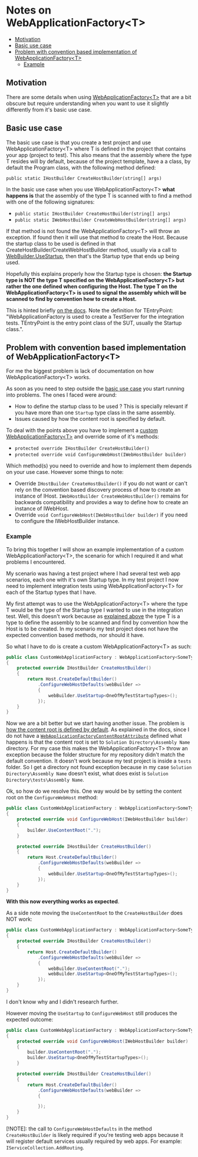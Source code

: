 ﻿# Notes on WebApplicationFactory\<T>

- [Motivation](#motivation)
- [Basic use case](#basic-use-case)
- [Problem with convention based implementation of WebApplicationFactory\<T\>](#problem-with-convention-based-implementation-of-webapplicationfactoryt)
  - [Example](#example)

## Motivation

There are some details when using [WebApplicationFactory\<T>](https://docs.microsoft.com/en-us/aspnet/core/test/integration-tests?#basic-tests-with-the-default-webapplicationfactory) that are a bit obscure but require understanding when you want to use it slightly differently from it's basic use case.

## Basic use case

The basic use case is that you create a test project and use WebApplicationFactory\<T> where T is defined in the project that contains your app (project to test). This also means that the assembly where the type T resides will by default, because of the project template, have a a class, by default the Program class, with the following method defined:

`public static IHostBuilder CreateHostBuilder(string[] args)`

In the basic use case when you use WebApplicationFactory\<T> **what happens is** that the assembly of the type T is scanned with to find a method with one of the following signatures:

- `public static IHostBuilder CreateHostBuilder(string[] args)`
- `public static IWebHostBuilder CreateWebHostBuilder(string[] args)`

If that method is not found the WebApplicationFactory\<T> will throw an exception. If found then it will use that method to create the Host. Because the startup class to be used is defined in that CreateHostBuilder/CreateWebHostBuilder method, usually via a call to [WebBuilder.UseStartup](https://docs.microsoft.com/en-us/dotnet/api/microsoft.aspnetcore.hosting.webhostbuilderextensions.usestartup), then that's the Startup type that ends up being used.

Hopefully this explains properly how the Startup type is chosen: **the Startup type is NOT the type T specified on the WebApplicationFactory\<T> but rather the one defined when configuring the Host. The type T on the WebApplicationFactory\<T> is used to signal the assembly which will be scanned to find by convention how to create a Host.**

This is hinted briefly [on the docs](https://docs.microsoft.com/en-us/aspnet/core/test/integration-tests?#basic-tests-with-the-default-webapplicationfactory). Note the definition for TEntryPoint: "WebApplicationFactory<TEntryPoint> is used to create a TestServer for the integration tests. TEntryPoint is the entry point class of the SUT, usually the Startup class.".

## Problem with convention based implementation of WebApplicationFactory\<T>

For me the biggest problem is lack of documentation on how WebApplicationFactory\<T> works.

As soon as you need to step outside the [basic use case](#basic-use-case) you start running into problems. The ones I faced were around:

- How to define the startup class to be used ? This is specially relevant if you have more than one `Startup` type class in the same assembly.
- Issues caused by how the content root is specified by default.

To deal with the points above you have to implement a [custom WebApplicationFactory\<T>](https://docs.microsoft.com/en-us/aspnet/core/test/integration-tests?#customize-webapplicationfactory) and override some of it's methods:

- `protected override IHostBuilder CreateHostBuilder()`
- `protected override void ConfigureWebHost(IWebHostBuilder builder)`

Which method(s) you need to override and how to implement them depends on your use case. However some things to note:

- Override `IHostBuilder CreateHostBuilder()` if you do not want or can't rely on the convention based discovery process of how to create an instance of IHost. `IWebHostBuilder CreateWebHostBuilder()` remains for backwards compatibility and provides a way to define how to create an instance of IWebHost.
- Override `void ConfigureWebHost(IWebHostBuilder builder)` if you need to configure the IWebHostBuilder instance.

### Example

To bring this together I will show an example implementation of a custom WebApplicationFactory\<T>, the scenario for which I required it and what problems I encountered.

My scenario was having a test project where I had several test web app scenarios, each one with it's own Startup type. In my test project I now need to implement integration tests using WebApplicationFactory\<T> for each of the Startup types that I have.

My first attempt was to use the WebApplicationFactory\<T> where the type T would be the type of the Startup type I wanted to use in the integration test. Well, this doesn't work because as [explained above](#basic-use-case) the type T is a type to define the assembly to be scanned and find by convention how the Host is to be created. In my scenario my test project does not have the expected convention based methods, nor should it have.

So what I have to do is create a custom WebApplicationFactory\<T> as such:

```csharp
public class CustomWebApplicationFactory : WebApplicationFactory<SomeTypeInMyTestsProject>
{
    protected override IHostBuilder CreateHostBuilder()
    {
        return Host.CreateDefaultBuilder()
            .ConfigureWebHostDefaults(webBuilder =>
            {
                webBuilder.UseStartup<OneOfMyTestStartupTypes>();
            });
    }
}
```

Now we are a bit better but we start having another issue. The problem is [how the content root is defined by default](https://docs.microsoft.com/en-us/aspnet/core/test/integration-tests?#how-the-test-infrastructure-infers-the-app-content-root-path). As explained in the docs, since I do not have a [`WebApplicationFactoryContentRootAttribute`](https://docs.microsoft.com/en-us/dotnet/api/microsoft.aspnetcore.mvc.testing.webapplicationfactorycontentrootattribute) defined what happens is that the content root is set to `Solution Directory\Assembly Name` directory. For my case this makes the WebApplicationFactory\<T> throw an exception because the folder structure for my repository didn't match the default convention. It doesn't work because my test project is inside a `tests` folder. So I get a directory not found exception because in my case `Solution Directory\Assembly Name` doesn't exist, what does exist is `Solution Directory\tests\Assembly Name`.

Ok, so how do we resolve this. One way would be by setting the content root on the `ConfigureWebHost` method:

```csharp
public class CustomWebApplicationFactory : WebApplicationFactory<SomeTypeInMyTestsProject>
{
    protected override void ConfigureWebHost(IWebHostBuilder builder)
    {
        builder.UseContentRoot(".");
    }

    protected override IHostBuilder CreateHostBuilder()
    {
        return Host.CreateDefaultBuilder()
            .ConfigureWebHostDefaults(webBuilder =>
            {
                webBuilder.UseStartup<OneOfMyTestStartupTypes>();
            });
    }
}
```

**With this now everything works as expected**.

As a side note moving the `UseContentRoot` to the `CreateHostBuilder` does NOT work:

```csharp
public class CustomWebApplicationFactory : WebApplicationFactory<SomeTypeInMyTestsProject>
{
    protected override IHostBuilder CreateHostBuilder()
    {
        return Host.CreateDefaultBuilder()
            .ConfigureWebHostDefaults(webBuilder =>
            {
                webBuilder.UseContentRoot(".");
                webBuilder.UseStartup<OneOfMyTestStartupTypes>();
            });
    }
}
```

I don't know why and I didn't research further.

However moving the `UseStartup` to `ConfigureWebHost` still produces the expected outcome:

```csharp
public class CustomWebApplicationFactory : WebApplicationFactory<SomeTypeInMyTestsProject>
{
    protected override void ConfigureWebHost(IWebHostBuilder builder)
    {
        builder.UseContentRoot(".");
        builder.UseStartup<OneOfMyTestStartupTypes>();
    }

    protected override IHostBuilder CreateHostBuilder()
    {
        return Host.CreateDefaultBuilder()
            .ConfigureWebHostDefaults(webBuilder =>
            {

            });
    }
}
```

[!NOTE]: the call to `ConfigureWebHostDefaults` in the method `CreateHostBuilder` is likely required if you're testing web apps because it will register default services usually required by web apps. For example: `IServiceCollection.AddRouting`.
